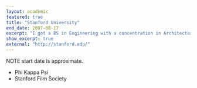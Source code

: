 ```yaml
---
layout: academic
featured: true
title: "Stanford University"
end_date: 2007-08-17
excerpt: "I got a BS in Engineering with a concentration in Architectural Design and a minor in Symbolic Systems."
show_excerpt: true
external: "http://stanford.edu/"
---
```

NOTE start date is approximate.

 * Phi Kappa Psi
 * Stanford Film Society
